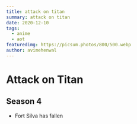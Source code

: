 ```yaml
---
title: attack on titan
summary: attack on titan
date: 2020-12-10
tags:
  - anime
  - aot
featuredimg: https://picsum.photos/800/500.webp
author: avimehenwal
---
```


# Attack on Titan

## Season 4

* Fort Silva has fallen
